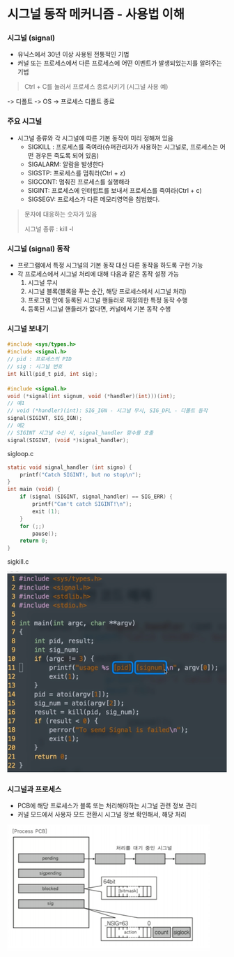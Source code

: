 # 시그널 동작 메커니즘 - 사용법 이해





### 시그널 (signal)

- 유닉스에서 30년 이상 사용된 전통적인 기법
- 커널 또는 프로세스에서 다른 프로세스에 어떤 이벤트가 발생되었는지를 알려주는 기법

> Ctrl + C를 눌러서 프로세스 종료시키기 (시그널 사용 예)

-> 디폴트 -> OS -> 프로세스 디폴트 종료



### 주요 시그널

- 시그널 종류와 각 시그널에 따른 기본 동작이 미리 정해져 있음
  - SIGKILL : 프로세스를 죽여라(슈퍼관리자가 사용하는 시그널로, 프로세스는 어떤 경우든 죽도록 되어 있음)
  - SIGALARM: 알람을 발생한다 
  - SIGSTP: 프로세스를 멈춰라(Ctrl + z) 
  - SIGCONT: 멈춰진 프로세스를 실행해라 
  - SIGINT: 프로세스에 인터럽트를 보내서 프로세스를 죽여라(Ctrl + c) 
  - SIGSEGV: 프로세스가 다른 메모리영역을 침범했다.

> 문자에 대응하는 숫자가 있음
>
> 시그널 종류 : kill -l



### 시그널 (signal) 동작

- 프로그램에서 특정 시그널의 기본 동작 대신 다른 동작을 하도록 구현 가능
- 각 프로세스에서 시그널 처리에 대해 다음과 같은 동작 설정 가능
  1. 시그널 무시
  2. 시그널 블록(블록을 푸는 순간, 해당 프로세스에서 시그널 처리)
  3. 프로그램 안에 등록된 시그널 핸들러로 재정의한 특정 동작 수행
  4. 등록된 시그널 핸들러가 없다면, 커널에서 기본 동작 수행



### 시그널 보내기

```c
#include <sys/types.h>
#include <signal.h>
// pid : 프로세스의 PID
// sig : 시그널 번호
int kill(pid_t pid, int sig);

#include <signal.h>
void (*signal(int signum, void (*handler)(int)))(int);
// 예1
// void (*handler)(int): SIG_IGN - 시그널 무시, SIG_DFL - 디폴트 동작
signal(SIGINT, SIG_IGN);
// 예2
// SIGINT 시그널 수신 시, signal_handler 함수를 호출
signal(SIGINT, (void *)signal_handler);
```



sigloop.c

```c
static void signal_handler (int signo) {
	printf("Catch SIGINT!, but no stop\n");
}
int main (void) {
	if (signal (SIGINT, signal_handler) == SIG_ERR) {
		printf("Can't catch SIGINT!\n");
		exit (1);
	}
	for (;;)
		pause();
	return 0;
}

```

sigkill.c

![img](../image/system/system_image26.png)



### 시그널과 프로세스

- PCB에 해당 프로세스가 블록 또는 처리해야하는 시그널 관련 정보 관리
- 커널 모드에서 사용자 모드 전환시 시그널 정보 확인해서, 해당 처리

![img](../image/system/system_image27.png)

